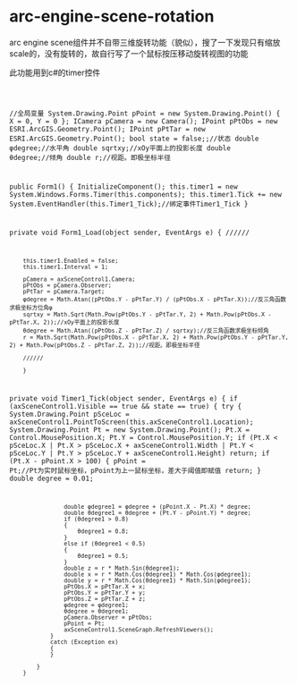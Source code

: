 # arc-engine-scene-rotation

arc engine scene组件并不自带三维旋转功能（貌似），搜了一下发现只有缩放scale的，没有旋转的，故自行写了一个鼠标按压移动旋转视图的功能

此功能用到c#的timer控件

<code>

//全局变量
System.Drawing.Point pPoint = new System.Drawing.Point()
        {
            X = 0,
            Y = 0
        };
ICamera pCamera = new Camera();
IPoint pPtObs = new ESRI.ArcGIS.Geometry.Point();
IPoint pPtTar = new ESRI.ArcGIS.Geometry.Point();
bool state = false;;//状态
double φdegree;//水平角
double sqrtxy;//xOy平面上的投影长度
double θdegree;//倾角
double r;//视距。即极坐标半径




public Form1()
        {
            InitializeComponent();
            this.timer1 = new System.Windows.Forms.Timer(this.components);
            this.timer1.Tick += new System.EventHandler(this.Timer1_Tick);//绑定事件Timer1_Tick
        }
        
private void Form1_Load(object sender, EventArgs e)
        {
        //////
        
        this.timer1.Enabled = false;
        this.timer1.Interval = 1;
        
        pCamera = axSceneControl1.Camera;
        pPtObs = pCamera.Observer;
        pPtTar = pCamera.Target;
        φdegree = Math.Atan((pPtObs.Y - pPtTar.Y) / (pPtObs.X - pPtTar.X));//反三角函数求极坐标方位角φ
        sqrtxy = Math.Sqrt(Math.Pow(pPtObs.Y - pPtTar.Y, 2) + Math.Pow(pPtObs.X - pPtTar.X, 2));//xOy平面上的投影长度
        θdegree = Math.Atan((pPtObs.Z - pPtTar.Z) / sqrtxy);//反三角函数求极坐标倾角 
        r = Math.Sqrt(Math.Pow(pPtObs.X - pPtTar.X, 2) + Math.Pow(pPtObs.Y - pPtTar.Y, 2) + Math.Pow(pPtObs.Z - pPtTar.Z, 2));//视距。即极坐标半径
        
        //////
        
        }
      
      
private void Timer1_Tick(object sender, EventArgs e)
        {
            if (axSceneControl1.Visible == true && state == true)
            {
                try
                {
                    System.Drawing.Point pSceLoc = axSceneControl1.PointToScreen(this.axSceneControl1.Location);
                    System.Drawing.Point Pt = new System.Drawing.Point();
                    Pt.X = Control.MousePosition.X; 
                    Pt.Y = Control.MousePosition.Y;
                    if (Pt.X < pSceLoc.X | Pt.X > pSceLoc.X + axSceneControl1.Width | Pt.Y <
        pSceLoc.Y | Pt.Y > pSceLoc.Y + axSceneControl1.Height) return;
                    if (Pt.X - pPoint.X > 100)
                    {
                        pPoint = Pt;//Pt为实时鼠标坐标，pPoint为上一鼠标坐标，差大于阈值即赋值
                        return;
                    }
                    double degree = 0.01;
                    
                    double φdegree1 = φdegree + (pPoint.X - Pt.X) * degree;
                    double θdegree1 = θdegree + (Pt.Y - pPoint.Y) * degree;
                    if (θdegree1 > 0.8)
                    {
                        θdegree1 = 0.8;
                    }
                    else if (θdegree1 < 0.5)
                    {
                        θdegree1 = 0.5;
                    }
                    double z = r * Math.Sin(θdegree1);
                    double x = r * Math.Cos(θdegree1) * Math.Cos(φdegree1);
                    double y = r * Math.Cos(θdegree1) * Math.Sin(φdegree1);
                    pPtObs.X = pPtTar.X + x;
                    pPtObs.Y = pPtTar.Y + y;
                    pPtObs.Z = pPtTar.Z + z;
                    φdegree = φdegree1;
                    θdegree = θdegree1;
                    pCamera.Observer = pPtObs;
                    pPoint = Pt;
                    axSceneControl1.SceneGraph.RefreshViewers();
                }
                catch (Exception ex)
                {
                }

            }
        }
</code>
